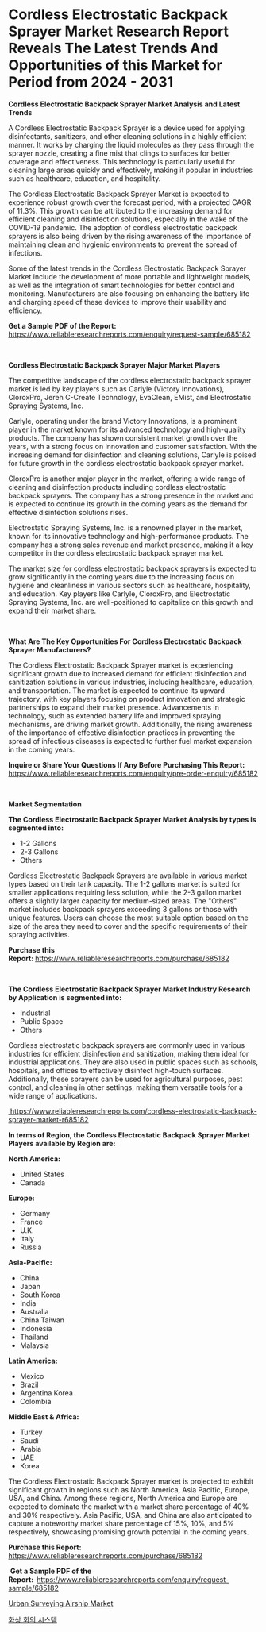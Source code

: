 <p><h1>Cordless Electrostatic Backpack Sprayer Market Research Report Reveals The Latest Trends And Opportunities of this Market for Period from 2024 - 2031</h1></p><p><strong>Cordless Electrostatic Backpack Sprayer Market Analysis and Latest Trends</strong></p>
<p><p>A Cordless Electrostatic Backpack Sprayer is a device used for applying disinfectants, sanitizers, and other cleaning solutions in a highly efficient manner. It works by charging the liquid molecules as they pass through the sprayer nozzle, creating a fine mist that clings to surfaces for better coverage and effectiveness. This technology is particularly useful for cleaning large areas quickly and effectively, making it popular in industries such as healthcare, education, and hospitality.</p><p>The Cordless Electrostatic Backpack Sprayer Market is expected to experience robust growth over the forecast period, with a projected CAGR of 11.3%. This growth can be attributed to the increasing demand for efficient cleaning and disinfection solutions, especially in the wake of the COVID-19 pandemic. The adoption of cordless electrostatic backpack sprayers is also being driven by the rising awareness of the importance of maintaining clean and hygienic environments to prevent the spread of infections.</p><p>Some of the latest trends in the Cordless Electrostatic Backpack Sprayer Market include the development of more portable and lightweight models, as well as the integration of smart technologies for better control and monitoring. Manufacturers are also focusing on enhancing the battery life and charging speed of these devices to improve their usability and efficiency.</p></p>
<p><strong>Get a Sample PDF of the Report:&nbsp;</strong> <a href="https://www.reliableresearchreports.com/enquiry/request-sample/685182">https://www.reliableresearchreports.com/enquiry/request-sample/685182</a></p>
<p>&nbsp;</p>
<p><strong>Cordless Electrostatic Backpack Sprayer Major Market Players</strong></p>
<p><p>The competitive landscape of the cordless electrostatic backpack sprayer market is led by key players such as Carlyle (Victory Innovations), CloroxPro, Jereh C-Create Technology, EvaClean, EMist, and Electrostatic Spraying Systems, Inc.</p><p>Carlyle, operating under the brand Victory Innovations, is a prominent player in the market known for its advanced technology and high-quality products. The company has shown consistent market growth over the years, with a strong focus on innovation and customer satisfaction. With the increasing demand for disinfection and cleaning solutions, Carlyle is poised for future growth in the cordless electrostatic backpack sprayer market.</p><p>CloroxPro is another major player in the market, offering a wide range of cleaning and disinfection products including cordless electrostatic backpack sprayers. The company has a strong presence in the market and is expected to continue its growth in the coming years as the demand for effective disinfection solutions rises.</p><p>Electrostatic Spraying Systems, Inc. is a renowned player in the market, known for its innovative technology and high-performance products. The company has a strong sales revenue and market presence, making it a key competitor in the cordless electrostatic backpack sprayer market.</p><p>The market size for cordless electrostatic backpack sprayers is expected to grow significantly in the coming years due to the increasing focus on hygiene and cleanliness in various sectors such as healthcare, hospitality, and education. Key players like Carlyle, CloroxPro, and Electrostatic Spraying Systems, Inc. are well-positioned to capitalize on this growth and expand their market share.</p></p>
<p>&nbsp;</p>
<p><strong>What Are The Key Opportunities For Cordless Electrostatic Backpack Sprayer Manufacturers?</strong></p>
<p><p>The Cordless Electrostatic Backpack Sprayer market is experiencing significant growth due to increased demand for efficient disinfection and sanitization solutions in various industries, including healthcare, education, and transportation. The market is expected to continue its upward trajectory, with key players focusing on product innovation and strategic partnerships to expand their market presence. Advancements in technology, such as extended battery life and improved spraying mechanisms, are driving market growth. Additionally, the rising awareness of the importance of effective disinfection practices in preventing the spread of infectious diseases is expected to further fuel market expansion in the coming years.</p></p>
<p><strong>Inquire or Share Your Questions If Any Before Purchasing This Report:</strong> <a href="https://www.reliableresearchreports.com/enquiry/pre-order-enquiry/685182">https://www.reliableresearchreports.com/enquiry/pre-order-enquiry/685182</a></p>
<p>&nbsp;</p>
<p><strong>Market Segmentation</strong></p>
<p><strong>The Cordless Electrostatic Backpack Sprayer Market Analysis by types is segmented into:</strong></p>
<p><ul><li>1-2 Gallons</li><li>2-3 Gallons</li><li>Others</li></ul></p>
<p><p>Cordless Electrostatic Backpack Sprayers are available in various market types based on their tank capacity. The 1-2 gallons market is suited for smaller applications requiring less solution, while the 2-3 gallon market offers a slightly larger capacity for medium-sized areas. The "Others" market includes backpack sprayers exceeding 3 gallons or those with unique features. Users can choose the most suitable option based on the size of the area they need to cover and the specific requirements of their spraying activities.</p></p>
<p><strong>Purchase this Report:&nbsp;</strong><a href="https://www.reliableresearchreports.com/purchase/685182">https://www.reliableresearchreports.com/purchase/685182</a></p>
<p>&nbsp;</p>
<p><strong>The Cordless Electrostatic Backpack Sprayer Market Industry Research by Application is segmented into:</strong></p>
<p><ul><li>Industrial</li><li>Public Space</li><li>Others</li></ul></p>
<p><p>Cordless electrostatic backpack sprayers are commonly used in various industries for efficient disinfection and sanitization, making them ideal for industrial applications. They are also used in public spaces such as schools, hospitals, and offices to effectively disinfect high-touch surfaces. Additionally, these sprayers can be used for agricultural purposes, pest control, and cleaning in other settings, making them versatile tools for a wide range of applications.</p></p>
<p><a href="https://www.reliableresearchreports.com/cordless-electrostatic-backpack-sprayer-market-r685182">&nbsp;https://www.reliableresearchreports.com/cordless-electrostatic-backpack-sprayer-market-r685182</a></p>
<p><strong>In terms of Region, the Cordless Electrostatic Backpack Sprayer Market Players available by Region are:</strong></p>
<p>
    <p> <strong> North America: </strong>
        <ul>
            <li>United States</li>
            <li>Canada</li>
        </ul>
        </p> 
    <p> <strong> Europe: </strong>
        <ul>
            <li>Germany</li>
            <li>France</li>
            <li>U.K.</li>
            <li>Italy</li>
            <li>Russia</li>
        </ul>
        </p> 
    <p> <strong> Asia-Pacific: </strong>
        <ul>
            <li>China</li>
            <li>Japan</li>
            <li>South Korea</li>
            <li>India</li>
            <li>Australia</li>
            <li>China Taiwan</li>
            <li>Indonesia</li>
            <li>Thailand</li>
            <li>Malaysia</li>
        </ul>
        </p> 
    <p> <strong> Latin America: </strong>
        <ul>
            <li>Mexico</li>
            <li>Brazil</li>
            <li>Argentina Korea</li>
            <li>Colombia</li>
        </ul>
        </p> 
    <p> <strong> Middle East & Africa: </strong>
        <ul>
            <li>Turkey</li>
            <li>Saudi</li>
            <li>Arabia</li>
            <li>UAE</li>
            <li>Korea</li>
        </ul>
    </p>
    </p>
<p><p>The Cordless Electrostatic Backpack Sprayer market is projected to exhibit significant growth in regions such as North America, Asia Pacific, Europe, USA, and China. Among these regions, North America and Europe are expected to dominate the market with a market share percentage of 40% and 30% respectively. Asia Pacific, USA, and China are also anticipated to capture a noteworthy market share percentage of 15%, 10%, and 5% respectively, showcasing promising growth potential in the coming years.</p></p>
<p><strong>Purchase this Report: </strong><a href="https://www.reliableresearchreports.com/purchase/685182">https://www.reliableresearchreports.com/purchase/685182</a></p>
<p>&nbsp;<strong>Get a Sample PDF of the Report:&nbsp;&nbsp;</strong><a href="https://www.reliableresearchreports.com/enquiry/request-sample/685182">https://www.reliableresearchreports.com/enquiry/request-sample/685182</a></p>
<p><strong></strong></p>
<p><p><a href="https://github.com/nyahMertz1928/Market-Research-Report-List-1/blob/main/urban-surveying-airship-market.md">Urban Surveying Airship Market</a></p><p><a href="https://github.com/bvubpqd5241630/Market-Research-Report-List-3/blob/main/9192993186778.md">화상 회의 시스템</a></p></p>